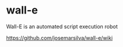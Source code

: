 # wall-e
Wall-E is an automated script execution robot

https://github.com/josemarsilva/wall-e/wiki
